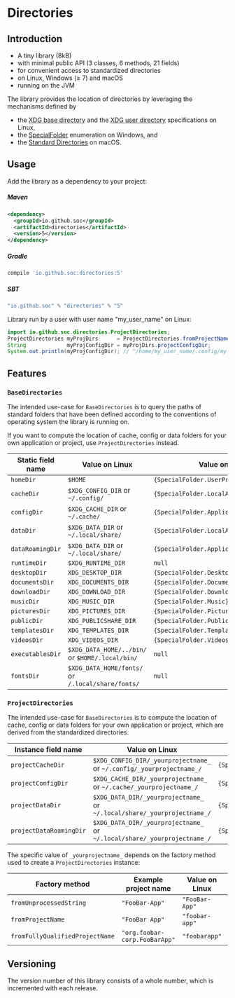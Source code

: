 # Directories

## Introduction

- A tiny library (8kB)
- with minimal public API (3 classes, 6 methods, 21 fields)
- for convenient access to standardized directories
- on Linux, Windows (≥ 7) and macOS
- running on the JVM

The library provides the location of directories by leveraging the mechanisms defined by
- the [XDG base directory](https://standards.freedesktop.org/basedir-spec/basedir-spec-latest.html) and
  the [XDG user directory](https://www.freedesktop.org/wiki/Software/xdg-user-dirs/) specifications on Linux,
- the [SpecialFolder](https://msdn.microsoft.com/en-us/library/system.environment.specialfolder.aspx) enumeration on Windows, and
- the [Standard Directories](https://developer.apple.com/library/content/documentation/FileManagement/Conceptual/FileSystemProgrammingGuide/FileSystemOverview/FileSystemOverview.html#//apple_ref/doc/uid/TP40010672-CH2-SW6)
  on macOS.

## Usage

Add the library as a dependency to your project:

##### Maven
```xml
<dependency>
  <groupId>io.github.soc</groupId>
  <artifactId>directories</artifactId>
  <version>5</version>
</dependency>
```
##### Gradle
```groovy
compile 'io.github.soc:directories:5'
```

##### SBT
```scala
"io.github.soc" % "directories" % "5"
```


Library run by a user with user name "my_user_name" on Linux:

```java
import io.github.soc.directories.ProjectDirectories;
ProjectDirectories myProjDirs      = ProjectDirectories.fromProjectName("My Project");
String             myProjConfigDir = myProjDirs.projectConfigDir;
System.out.println(myProjConfigDir); // "/home/my_user_name/.config/my-project/"
```

## Features

### `BaseDirectories`

The intended use-case for `BaseDirectories` is to query the paths of standard folders
that have been defined according to the conventions of operating system the library is running on.

If you want to compute the location of cache, config or data folders for your own application or project, use `ProjectDirectories` instead. 

| Static field name | Value on Linux                                    | Value on Windows                              | Value on macOS                       |
| ----------------- | ------------------------------------------------- | --------------------------------------------- | ------------------------------------ |
| `homeDir`         | `$HOME`                                           | `{SpecialFolder.UserProfile}`                 | `$HOME`                              |
| `cacheDir`        | `$XDG_CONFIG_DIR` or `~/.config/`                 | `{SpecialFolder.LocalApplicationData}/cache/` | `$HOME/Library/Preferences/`         |
| `configDir`       | `$XDG_CACHE_DIR`  or `~/.cache/`                  | `{SpecialFolder.ApplicationData}`             | `$HOME/Library/Caches/`              |
| `dataDir`         | `$XDG_DATA_DIR`   or `~/.local/share/`            | `{SpecialFolder.LocalApplicationData}`        | `$HOME/Library/Application Support/` |
| `dataRoamingDir`  | `$XDG_DATA_DIR`   or `~/.local/share/`            | `{SpecialFolder.ApplicationData}`             | `$HOME/Library/Application Support/` |
| `runtimeDir`      | `$XDG_RUNTIME_DIR`                                | `null`                                        | `null`                               |
| `desktopDir`      | `XDG_DESKTOP_DIR`                                 | `{SpecialFolder.Desktop}`                     | `$HOME/Desktop/`                     |
| `documentsDir`    | `XDG_DOCUMENTS_DIR`                               | `{SpecialFolder.Documents}`                   | `$HOME/Documents/`                   |
| `downloadDir`     | `XDG_DOWNLOAD_DIR`                                | `{SpecialFolder.Downloads}`                   | `$HOME/Downloads/`                   |
| `musicDir`        | `XDG_MUSIC_DIR`                                   | `{SpecialFolder.Music}`                       | `$HOME/Music/`                       |
| `picturesDir`     | `XDG_PICTURES_DIR`                                | `{SpecialFolder.Pictures}`                    | `$HOME/Pictures/`                    |
| `publicDir`       | `XDG_PUBLICSHARE_DIR`                             | `{SpecialFolder.Public}`                      | `$HOME/Public/`                               |
| `templatesDir`    | `XDG_TEMPLATES_DIR`                               | `{SpecialFolder.Templates}`                   | `null`                               |
| `videosDir`       | `XDG_VIDEOS_DIR`                                  | `{SpecialFolder.Videos}`                      | `$HOME/Movies/`                      |
| `executablesDir`  | `$XDG_DATA_HOME/../bin/` or `$HOME/.local/bin/`   | `null`                                        | `$HOME/Applications/`                               |
| `fontsDir`        | `$XDG_DATA_HOME/fonts/` or `/.local/share/fonts/` | `null`                                        | `$HOME/Library/Fonts/`               |

### `ProjectDirectories`

The intended use-case for `BaseDirectories` is to compute the location of cache, config or data folders for your own application or project,
which are derived from the standardized directories. 

| Instance field name     | Value on Linux                                                           | Value on Windows                                                | Value on macOS                                         |
| ----------------------- | ------------------------------------------------------------------------ | --------------------------------------------------------------- | ------------------------------------------------------ |
| `projectCacheDir`       | `$XDG_CONFIG_DIR/_yourprojectname_` or `~/.config/_yourprojectname_/`    | `{SpecialFolder.LocalApplicationData}/cache/_yourprojectname_/` | `$HOME/Library/Preferences/_yourprojectname_/`         |
| `projectConfigDir`      | `$XDG_CACHE_DIR/_yourprojectname_`  or `~/.cache/_yourprojectname_/`     | `{SpecialFolder.ApplicationData}/_yourprojectname_/`            | `$HOME/Library/Caches/_yourprojectname_/`              |
| `projectDataDir`        | `$XDG_DATA_DIR/_yourprojectname_` or `~/.local/share/_yourprojectname_/` | `{SpecialFolder.LocalApplicationData}/_yourprojectname_/`       | `$HOME/Library/Application Support/_yourprojectname_/` |
| `projectDataRoamingDir` | `$XDG_DATA_DIR/_yourprojectname_` or `~/.local/share/_yourprojectname_/` | `{SpecialFolder.ApplicationData}/_yourprojectname_/`            | `$HOME/Library/Application Support/_yourprojectname_/` |

The specific value of `_yourprojectname_` depends on the factory method used to create a `ProjectDirectories` instance:

| Factory method                  | Example project name          | Value on Linux | Value on Windows | Value on macOS                |
| ---------------------------     | ----------------------------- | -------------- | ---------------- | ----------------------------- |
| `fromUnprocessedString`         | `"FooBar-App"`                | `"FooBar-App"` | `"FooBar-App"`   | `"FooBar-App"`                |
| `fromProjectName`               | `"FooBar App"`                | `"foobar-app"` | `"FooBar App"`   | `"FooBar App"`                |
| `fromFullyQualifiedProjectName` | `"org.foobar-corp.FooBarApp"` | `"foobarapp"`  | `"FooBarApp"`    | `"org.foobar-corp.FooBarApp"` |

## Versioning

The version number of this library consists of a whole number, which is incremented with each release.